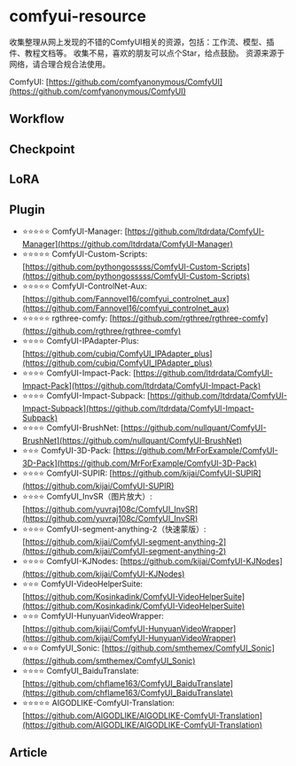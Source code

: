 # comfyui-resource

收集整理从网上发现的不错的ComfyUI相关的资源，包括：工作流、模型、插件、教程文档等。
收集不易，喜欢的朋友可以点个Star，给点鼓励。
资源来源于网络，请合理合规合法使用。

ComfyUI: [https://github.com/comfyanonymous/ComfyUI](https://github.com/comfyanonymous/ComfyUI)

## Workflow

## Checkpoint

## LoRA

## Plugin
* ⭐⭐⭐⭐⭐ ComfyUI-Manager: [https://github.com/ltdrdata/ComfyUI-Manager](https://github.com/ltdrdata/ComfyUI-Manager)
* ⭐⭐⭐⭐⭐ ComfyUI-Custom-Scripts: [https://github.com/pythongosssss/ComfyUI-Custom-Scripts](https://github.com/pythongosssss/ComfyUI-Custom-Scripts)
* ⭐⭐⭐⭐⭐ ComfyUI-ControlNet-Aux: [https://github.com/Fannovel16/comfyui_controlnet_aux](https://github.com/Fannovel16/comfyui_controlnet_aux)
* ⭐⭐⭐⭐⭐ rgthree-comfy: [https://github.com/rgthree/rgthree-comfy](https://github.com/rgthree/rgthree-comfy)
* ⭐⭐⭐⭐ ComfyUI-IPAdapter-Plus: [https://github.com/cubiq/ComfyUI_IPAdapter_plus](https://github.com/cubiq/ComfyUI_IPAdapter_plus)
* ⭐⭐⭐⭐ ComfyUI-Impact-Pack: [https://github.com/ltdrdata/ComfyUI-Impact-Pack](https://github.com/ltdrdata/ComfyUI-Impact-Pack)
* ⭐⭐⭐⭐ ComfyUI-Impact-Subpack: [https://github.com/ltdrdata/ComfyUI-Impact-Subpack](https://github.com/ltdrdata/ComfyUI-Impact-Subpack)
* ⭐⭐⭐⭐ ComfyUI-BrushNet: [https://github.com/nullquant/ComfyUI-BrushNet](https://github.com/nullquant/ComfyUI-BrushNet)
* ⭐⭐⭐ ComfyUI-3D-Pack: [https://github.com/MrForExample/ComfyUI-3D-Pack](https://github.com/MrForExample/ComfyUI-3D-Pack)
* ⭐⭐⭐⭐ ComfyUI-SUPIR: [https://github.com/kijai/ComfyUI-SUPIR](https://github.com/kijai/ComfyUI-SUPIR)
* ⭐⭐⭐⭐ ComfyUI_InvSR（图片放大）: [https://github.com/yuvraj108c/ComfyUI_InvSR](https://github.com/yuvraj108c/ComfyUI_InvSR)
* ⭐⭐⭐⭐ ComfyUI-segment-anything-2（快速蒙版）: [https://github.com/kijai/ComfyUI-segment-anything-2](https://github.com/kijai/ComfyUI-segment-anything-2)
* ⭐⭐⭐⭐ ComfyUI-KJNodes: [https://github.com/kijai/ComfyUI-KJNodes](https://github.com/kijai/ComfyUI-KJNodes)
* ⭐⭐⭐ ComfyUI-VideoHelperSuite: [https://github.com/Kosinkadink/ComfyUI-VideoHelperSuite](https://github.com/Kosinkadink/ComfyUI-VideoHelperSuite)
* ⭐⭐⭐ ComfyUI-HunyuanVideoWrapper: [https://github.com/kijai/ComfyUI-HunyuanVideoWrapper](https://github.com/kijai/ComfyUI-HunyuanVideoWrapper)
* ⭐⭐⭐ ComfyUI_Sonic: [https://github.com/smthemex/ComfyUI_Sonic](https://github.com/smthemex/ComfyUI_Sonic)
* ⭐⭐⭐⭐ ComfyUI_BaiduTranslate: [https://github.com/chflame163/ComfyUI_BaiduTranslate](https://github.com/chflame163/ComfyUI_BaiduTranslate)
* ⭐⭐⭐⭐⭐ AIGODLIKE-ComfyUI-Translation: [https://github.com/AIGODLIKE/AIGODLIKE-ComfyUI-Translation](https://github.com/AIGODLIKE/AIGODLIKE-ComfyUI-Translation)

## Article
